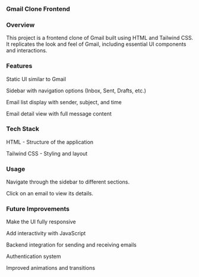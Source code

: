 ### Gmail Clone Frontend

### Overview

This project is a frontend clone of Gmail built using HTML and Tailwind CSS. It replicates the look and feel of Gmail, including essential UI components and interactions.

### Features

Static UI similar to Gmail

Sidebar with navigation options (Inbox, Sent, Drafts, etc.)

Email list display with sender, subject, and time

Email detail view with full message content

### Tech Stack

HTML - Structure of the application

Tailwind CSS - Styling and layout


### Usage

Navigate through the sidebar to different sections.

Click on an email to view its details.

### Future Improvements

Make the UI fully responsive

Add interactivity with JavaScript

Backend integration for sending and receiving emails

Authentication system

Improved animations and transitions



